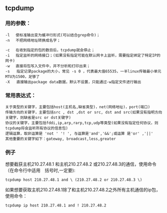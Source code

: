 ## tcpdump
### 用的参数：

	-l 　使标准输出变为缓冲行形式(可以结合grep命令)；
	-n 　不把网络地址转换成名字；

	-c 　在收到指定的包的数目后，tcpdump就会停止；
	-i 　指定监听的网络接口；(如果没有指定可能在默认网卡上监听，需要指定绑定了特定IP的网卡)
	-w 　直接将包写入文件中，并不分析和打印出来；
	-s   指定记录package的大小，常见 -s 0 ，代表最大值65535，一半linux传输最小单元MTU为1500，足够了
	-X   直接输出package data数据，默认不设置，只能通过-w指定文件进行输出
	
### 常用表达式：
	关于类型的关键字，主要包括host(主机名,缺省类型)，net(网络地址)，port(端口)
	传输方向的关键字，主要包括src , dst ,dst or src, dst and src(如果没有指明方向关键字，则缺省是src or dst关键字)
	协议的关键字，主要包括fddi,ip,arp,rarp,tcp,udp等类型(如果没有指定任何协议，则tcpdump将会监听所有协议的信息包)
	逻辑运算，取非运算是 'not ' '! ', 与运算是'and','&&';或运算 是'or' ,'||'
	其他重要的关键字如下：gateway, broadcast,less,greater
	
### 例子
想要截获主机210.27.48.1 和主机210.27.48.2 或210.27.48.3的通信，使用命令（在命令行中适用　括号时,一定要):

	tcpdump host 210.27.48.1 and \ (210.27.48.2 or 210.27.48.3 \) 
	
如果想要获取主机210.27.48.1除了和主机210.27.48.2之外所有主机通信的ip包，使用命令：
	
	tcpdump ip host 210.27.48.1 and ! 210.27.48.2